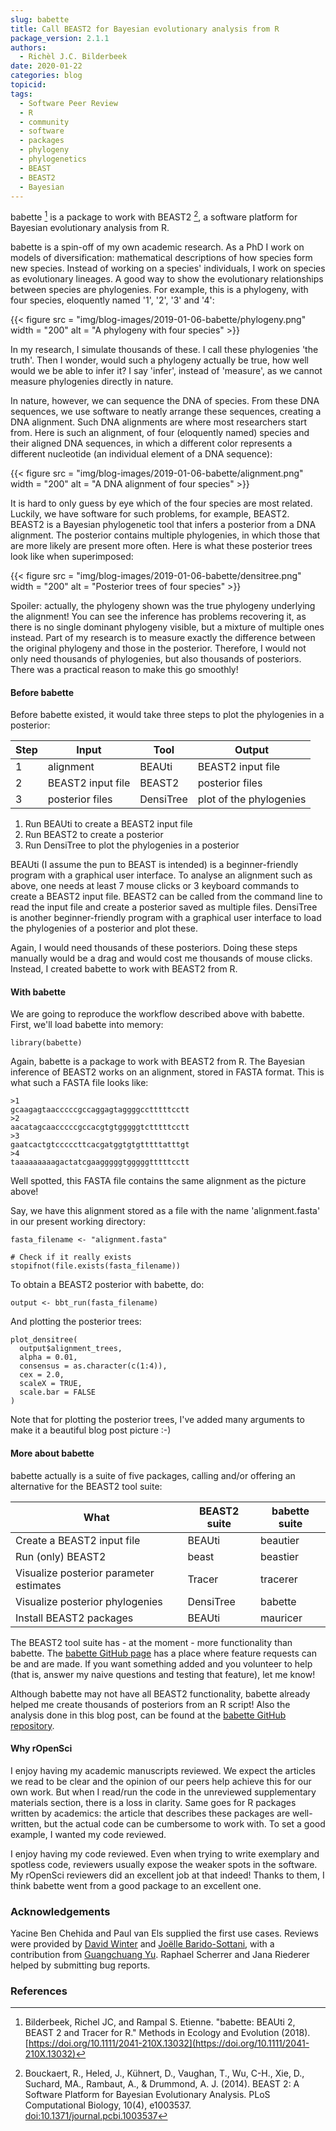 ```yaml
---
slug: babette
title: Call BEAST2 for Bayesian evolutionary analysis from R
package_version: 2.1.1
authors:
  - Richèl J.C. Bilderbeek
date: 2020-01-22
categories: blog
topicid: 
tags:
  - Software Peer Review
  - R
  - community
  - software
  - packages
  - phylogeny
  - phylogenetics
  - BEAST
  - BEAST2
  - Bayesian
---
```


babette [^1] is a package to work with BEAST2 [^2], 
a software platform for Bayesian evolutionary analysis from R.

babette is a spin-off of my own academic research.
As a PhD I work on models of diversification: mathematical descriptions
of how species form new species. Instead of working on a species'
individuals, I work on species as evolutionary lineages.
A good way to show the evolutionary relationships between species
are phylogenies. For example, this is a phylogeny, with four species,
eloquently named '1', '2', '3' and '4':

{{< figure src = "img/blog-images/2019-01-06-babette/phylogeny.png" width = "200" alt = "A phylogeny with four species" >}}

In my research, I simulate thousands of these. I call these 
phylogenies 'the truth'. Then I wonder, would such a phylogeny actually
be true, how well would we be able to infer it? I say 'infer', instead
of 'measure', as we cannot measure phylogenies directly in nature. 

In nature, however, we can sequence the DNA of species. From these DNA
sequences, we use software to neatly arrange these sequences, creating
a DNA alignment. Such DNA alignments are where most researchers start from.
Here is such an alignment, of four (eloquently named) species
and their aligned DNA sequences, in which a different color represents a
different nucleotide (an individual element of a DNA sequence):

{{< figure src = "img/blog-images/2019-01-06-babette/alignment.png" width = "200" alt = "A DNA alignment of four species" >}}

It is hard to only guess by eye which of the four species are most related.
Luckily, we have software for such problems, for example, BEAST2.
BEAST2 is a Bayesian phylogenetic tool that infers a posterior
from a DNA alignment. The posterior contains multiple phylogenies,
in which those that are more likely are present more often. Here is what these
posterior trees look like when superimposed:

{{< figure src = "img/blog-images/2019-01-06-babette/densitree.png" width = "200" alt = "Posterior trees of four species" >}}

Spoiler: actually, the phylogeny shown was the true phylogeny 
underlying the alignment! You can see the inference has
problems recovering it, as there is no single dominant phylogeny
visible, but a mixture of multiple ones instead. 
Part of my research is to measure
exactly the difference between the original phylogeny and those
in the posterior. Therefore, I would not only need
thousands of phylogenies, but also thousands of posteriors.
There was a practical reason to make this go smoothly!

#### Before babette

Before babette existed, it would take three steps to plot
the phylogenies in a posterior:

Step|      Input      |   Tool  |        Output
----|-----------------|---------|-----------------------
   1|alignment        |BEAUti   |BEAST2 input file
   2|BEAST2 input file|BEAST2   |posterior files
   3|posterior files  |DensiTree|plot of the phylogenies

 1. Run BEAUti to create a BEAST2 input file
 2. Run BEAST2 to create a posterior
 3. Run DensiTree to plot the phylogenies in a posterior

BEAUti (I assume the pun to BEAST is intended) is a beginner-friendly program 
with a graphical user interface. To analyse an alignment such as above,
one needs at least 7 mouse clicks or 3 keyboard commands to create
a BEAST2 input file. BEAST2 can be called from the command line to
read the input file and create a posterior saved as multiple files.
DensiTree is another beginner-friendly program with a graphical
user interface to load the phylogenies of a posterior and plot these. 

Again, I would need thousands of these posteriors.
Doing these steps manually would be a drag and would cost me
thousands of mouse clicks.
Instead, I created babette to work with BEAST2 from R.

#### With babette

We are going to reproduce the workflow described above with babette.
First, we'll load babette into memory:

```
library(babette)
```

Again, babette is a package to work with BEAST2 from R.
The Bayesian inference of BEAST2 works on an alignment,
stored in FASTA format. This is what such a FASTA file looks like:

```
>1
gcaagagtaacccccgccaggagtaggggcctttttcctt
>2
aacatagcaacccccgccacgtgtgggggtctttttcctt
>3
gaatcactgtcccccttcacgatggtgtgtttttatttgt
>4
taaaaaaaaagactatcgaagggggtgggggtttttcctt
```

Well spotted, this FASTA file contains the same alignment as the picture above!

Say, we have this alignment stored as a file with the 
name 'alignment.fasta' in our present working directory:

```
fasta_filename <- "alignment.fasta"

# Check if it really exists
stopifnot(file.exists(fasta_filename))
```

To obtain a BEAST2 posterior with babette, do:

```
output <- bbt_run(fasta_filename)
```

And plotting the posterior trees:

```
plot_densitree(
  output$alignment_trees,
  alpha = 0.01,
  consensus = as.character(c(1:4)),
  cex = 2.0,
  scaleX = TRUE,
  scale.bar = FALSE
)
```

Note that for plotting the posterior trees, I've added many arguments to 
make it a beautiful blog post picture :-)

#### More about babette

babette actually is a suite of five packages, 
calling and/or offering an alternative for the BEAST2 tool suite:

What                                   |BEAST2 suite|babette suite
---------------------------------------|------------|-------------
Create a BEAST2 input file             |BEAUti      |beautier
Run (only) BEAST2                      |beast       |beastier
Visualize posterior parameter estimates|Tracer      |tracerer
Visualize posterior phylogenies        |DensiTree   |babette
Install BEAST2 packages                |BEAUti      |mauricer

The BEAST2 tool suite has - at the moment - more functionality than babette.
The [babette GitHub page](https://github.com/ropensci/babette) has a place where feature requests can be and
are made. If you want something added and you volunteer to help (that is,
answer my naive questions and testing that feature), let me know!

Although babette may not have all BEAST2 functionality,
babette already helped me create thousands of posteriors from an R script!
Also the analysis done in this blog post, can be found
at the [babette GitHub repository](https://github.com/ropensci/babette/blob/master/scripts/ropensci_create_figs_blog_post.R).

#### Why rOpenSci

I enjoy having my academic manuscripts reviewed.
We expect the articles we read to be clear and the opinion
of our peers help achieve this for our own work.
But when I read/run the code in the unreviewed 
supplementary materials section, there is a loss in
clarity. Same goes for R packages written by academics:
the article that describes these packages are well-written,
but the actual code can be cumbersome to work with.
To set a good example, I wanted my code reviewed.

I enjoy having my code reviewed. Even when trying to
write exemplary and spotless code, reviewers usually 
expose the weaker spots in the software.
My rOpenSci reviewers did an excellent job at that indeed! 
Thanks to them, I think babette went from a good package to
an excellent one. 

### Acknowledgements

Yacine Ben Chehida and Paul van Els supplied the first use cases.
Reviews were provided by [David Winter](https://ropensci.org/authors/david-winter/) 
and [Joëlle Barido-Sottani](https://github.com/bjoelle), 
with a contribution from [Guangchuang Yu](https://guangchuangyu.github.io/).
Raphael Scherrer and Jana Riederer helped by submitting bug reports. 

### References

[^1]: Bilderbeek, Richel JC, and Rampal S. Etienne. "babette: BEAUti 2, BEAST 2 and Tracer for R." Methods in Ecology and Evolution (2018). [https://doi.org/10.1111/2041-210X.13032](https://doi.org/10.1111/2041-210X.13032)

[^2]: Bouckaert, R., Heled, J., Kühnert, D., Vaughan, T., Wu, C-H., Xie, D., Suchard, MA., Rambaut, A., & Drummond, A. J. (2014). BEAST 2: A Software Platform for Bayesian Evolutionary Analysis. PLoS Computational Biology, 10(4), e1003537. [doi:10.1371/journal.pcbi.1003537](https://doi.org/10.1371/journal.pcbi.1003537) 
